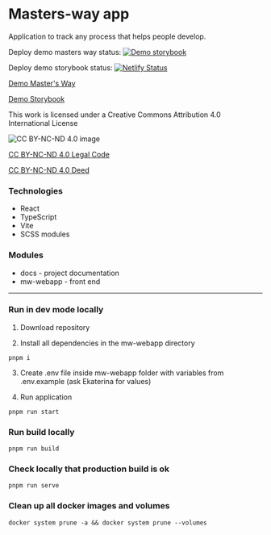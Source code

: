 # Masters-way app 

Application to track any process that helps people develop.

Deploy demo masters way status:
[![Demo storybook](https://api.netlify.com/api/v1/badges/fba15c04-f28a-4a13-9430-087d9a76ab84/deploy-status)](https://app.netlify.com/sites/mastersway/deploys)


Deploy demo storybook status:
[![Netlify Status](https://api.netlify.com/api/v1/badges/004b24b2-f693-4ee8-8321-7a9c1a086261/deploy-status)](https://app.netlify.com/sites/mastersways-storybook/deploys)


[Demo Master's Way](https://mastersway.netlify.app/)

[Demo Storybook](https://mastersways-storybook.netlify.app/)

This work is licensed under a Creative Commons Attribution 4.0 International License

![CC BY-NC-ND 4.0 image](https://mirrors.creativecommons.org/presskit/buttons/88x31/svg/by-nc-nd.svg)

[CC BY-NC-ND 4.0 Legal Code](https://creativecommons.org/licenses/by-nc-nd/4.0/legalcode.en)

[CC BY-NC-ND 4.0 Deed](https://creativecommons.org/licenses/by-nc-nd/4.0/)

### Technologies

- React
- TypeScript
- Vite
- SCSS modules

### Modules
* docs - project documentation
* mw-webapp - front end
___

### Run in dev mode locally
1. Download repository

2. Install all dependencies in the mw-webapp directory 

```pnpm i```

3. Create .env file inside mw-webapp folder with variables from .env.example (ask Ekaterina for values)

4. Run application

```pnpm run start```

### Run build locally

```pnpm run build```

### Check locally that production build is ok

```pnpm run serve```

### Clean up all docker images  and volumes
```docker system prune -a && docker system prune --volumes```
